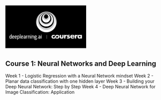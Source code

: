 # <img src="https://github.com/FatmaElZahraaSamir/Deep-Learning-Coursera/blob/master/logo/deeplearning-ai.png" width="50%" height="50%">

## Course 1: Neural Networks and Deep Learning
Week 1 - Logistic Regression with a Neural Network mindset
Week 2 - Planar data classification with one hidden layer
Week 3 - Building your Deep Neural Network: Step by Step
Week 4 - Deep Neural Network for Image Classification: Application
